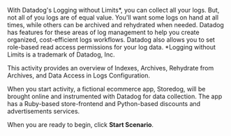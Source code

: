 With Datadog's Logging without Limits\*, you can collect all your logs. But, not all of you logs are of equal value. You'll want some logs on hand at all times, while others can be archived and rehydrated when needed. Datadog has features for these areas of log management to help you create organized, cost-efficient logs workflows. Datadog also allows you to set role-based read access permissions for your log data.
\*Logging without Limits is a trademark of Datadog, Inc.

This activity provides an overview of Indexes, Archives, Rehydrate from Archives, and Data Access in Logs Configuration.

When you start activity, a fictional ecommerce app, Storedog, will be brought online and instrumented with Datadog for data collection. The app has a Ruby-based store-frontend and Python-based discounts and advertisements services.

When you are ready to begin, click **Start Scenario**.